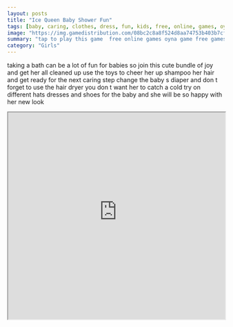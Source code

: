 ```yaml
---
layout: posts
title: "Ice Queen Baby Shower Fun"
tags: [baby, caring, clothes, dress, fun, kids, free, online, games, oyna, game, free, games, play, play, games]
image: "https://img.gamedistribution.com/08bc2c8a8f524d8aa74753b403b7cf86.jpg"
summary: "tap to play this game  free online games oyna game free games play play games"
category: "Girls"
---
```


taking a bath can be a lot of fun for babies so join this cute bundle of joy and get her all cleaned up use the toys to cheer her up shampoo her hair and get ready for the next caring step change the baby s diaper and don t forget to use the hair dryer you don t want her to catch a cold try on different hats dresses and shoes for the baby and she will be so happy with her new look

<iframe width="100%" height="480px;" src="https://html5.gamedistribution.com/08bc2c8a8f524d8aa74753b403b7cf86/"></iframe>